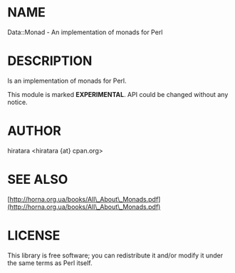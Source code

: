 # NAME

Data::Monad - An implementation of monads for Perl

# DESCRIPTION

Is an implementation of monads for Perl.

This module is marked __EXPERIMENTAL__. API could be changed without any notice.

# AUTHOR

hiratara <hiratara {at} cpan.org>

# SEE ALSO

[http://horna.org.ua/books/All\_About\_Monads.pdf](http://horna.org.ua/books/All\_About\_Monads.pdf)

# LICENSE

This library is free software; you can redistribute it and/or modify
it under the same terms as Perl itself.
